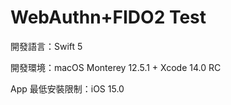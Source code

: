 # WebAuthn+FIDO2 Test

開發語言：Swift 5

開發環境：macOS Monterey 12.5.1 + Xcode 14.0 RC

App 最低安裝限制：iOS 15.0

